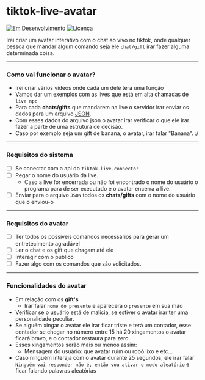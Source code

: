 # tiktok-live-avatar

[![Em Desenvolvimento](https://img.shields.io/badge/Status-Em%20Desenvolvimento-yellow)](https://github.com/joaovic-tech/tiktok-live-npm)
[![Licença](https://img.shields.io/badge/Licença-GNU%20GENERAL%20PUBLIC%20LICENSE%20Version%203-blue)](./LICENSE)

Irei criar um avatar interativo com o chat ao vivo no tiktok, onde qualquer pessoa que mandar algum comando seja ele `chat/gift` irar fazer alguma determinada coisa.

---

### Como vai funcionar o avatar?
* Irei criar vários vídeos onde cada um dele terá uma função
* Vamos dar um exemplos com as lives que está em alta chamadas de `live npc`
* Para cada **chats/gifts** que mandarem na live o servidor irar enviar os dados para um arquivo [JSON](./apps/server/live-messages.json).
* Com esses dados do arquivo json o avatar irar verificar o que ele irar fazer a parte de uma estrutura de decisão.
* Caso por exemplo seja um gift de banana, o avatar, irar falar "Banana". :/

---

### Requisitos do sistema
* [ ] Se conectar com a api do `tiktok-live-connector`
* [ ] Pegar o nome do usuário da live.
  * Caso a live for encerrada ou não foi encontrado o nome do usuário o programa para de ser executado e o avatar encerra a live.
* [ ] Enviar para o arquivo `JSON` todos os **chats/gifts** com o nome do usuário que o enviou-o

---

### Requisitos do avatar
* [ ] Ter todos os possíveis comandos necessários para gerar um entretecimento agradável
* [ ] Ler o chat e os gift que chagam até ele
* [ ] Interagir com o publico
* [ ] Fazer algo com os comandos que são solicitados.

---

### Funcionalidades do avatar

* Em relação com os **gift's**
  * Irar falar `nome do presente` e aparecerá o `presente` em sua mão
* Verificar se o usuário está de malicia, se estiver o avatar irar ter uma personalidade peculiar.
* Se alguém xingar o avatar ele irar ficar triste e terá um contador, esse contador se chegar no número entre 15 há 20 xingamentos o avatar ficará bravo, e o contador restaura para zero.
* Esses xingamentos serão mais ou menos assim:
  * Mensagem do usuário: que avatar ruim ou robô lixo e etc...
* Caso ninguém interaja com o avatar durante 25 segundos, ele irar falar `Ninguém vai responder não é, então vou ativar o modo aleatório` e ficar falando palavras aleatórias
